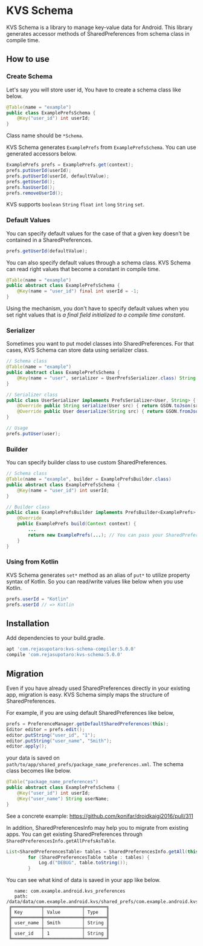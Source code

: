 KVS Schema
==========

KVS Schema is a library to manage key-value data for Android.
This library generates accessor methods of SharedPreferences from schema class in compile time.

How to use
--------

### Create Schema

Let's say you will store user id, You have to create a schema class like below.

```java
@Table(name = "example")
public class ExamplePrefsSchema {
    @Key("user_id") int userId;
}
```

Class name should be `*Schema`.

KVS Schema generates `ExamplePrefs` from `ExamplePrefsSchema`. You can use generated accessors below.

```java
ExamplePrefs prefs = ExamplePrefs.get(context);
prefs.putUserId(userId);
prefs.putUserId(userId, defaultValue);
prefs.getUserId();
prefs.hasUserId();
prefs.removeUserId();
```

KVS supports `boolean` `String` `float` `int` `long` `String` `set`.

### Default Values

You can specify default values for the case of that a given key doesn't be contained in a SharedPreferences.

```java
prefs.getUserId(defaultValue);
```

You can also specify default values through a schema class. KVS Schema can read right values that become a constant in compile time.

```java
@Table(name = "example")
public abstract class ExamplePrefsSchema {
    @Key(name = "user_id") final int userId = -1;
}
```

Using the mechanism, you don't have to specify default values when you set right values that is *a final field initialized to a compile time constant*.

### Serializer

Sometimes you want to put model classes into SharedPreferences. For that cases, KVS Schema can store data using serializer class.

```java
// Schema class
@Table(name = "example")
public abstract class ExamplePrefsSchema {
    @Key(name = "user", serializer = UserPrefsSerializer.class) String user;
}

// Serializer class
public class UserSerializer implements PrefsSerializer<User, String> {
    @Override public String serialize(User src) { return GSON.toJson(src); }
    @Override public User deserialize(String src) { return GSON.fromJson(src, User.class); }
}

// Usage
prefs.putUser(user);
```

### Builder

You can specify builder class to use custom SharedPreferences.

```java
// Schema class
@Table(name = "example", builder = ExamplePrefsBuilder.class)
public abstract class ExamplePrefsSchema {
    @Key(name = "user_id") int userId;
}

// Builder class
public class ExamplePrefsBuilder implements PrefsBuilder<ExamplePrefs>　{
    @Override
    public ExamplePrefs build(Context context) {
        ...
        return new ExamplePrefs(...); // You can pass your SharedPreferences here
    }
}
```

### Using from Kotlin

KVS Schema generates `set*` method as an alias of `put*` to utilize property syntax of Kotlin. So you can read/write values like below when you use Kotlin.

```java
prefs.userId = "Kotlin"
prefs.userId // => Kotlin
```

Installation
--------

Add dependencies to your build.gradle.

```groovy
apt 'com.rejasupotaro:kvs-schema-compiler:5.0.0'
compile 'com.rejasupotaro:kvs-schema:5.0.0'
```

Migration
--------

Even if you have already used SharedPreferences directly in your existing app, migration is easy. KVS Schema simply maps the structure of SharedPreferences.

For example, if you are using default SharedPreferences like below,

```java
prefs = PreferenceManager.getDefaultSharedPreferences(this);
Editor editor = prefs.edit();
editor.putString("user_id", "1");
editor.putString("user_name", "Smith");
editor.apply();
```

your data is saved on `path/to/app/shared_prefs/package_name_preferences.xml`. The schema class becomes like below.

```java
@Table("package_name_preferences")
public abstract class ExamplePrefsSchema {
    @Key("user_id") int userId;
    @Key("user_name") String userName;
}
```

See a concrete example: https://github.com/konifar/droidkaigi2016/pull/311

In addition, SharedPreferencesInfo may help you to migrate from existing apps. You can get existing SharedPreferences through `SharedPreferencesInfo.getAllPrefsAsTable`.

```java
List<SharedPreferencesTable> tables = SharedPreferencesInfo.getAll(this);
        for (SharedPreferencesTable table : tables) {
            Log.d("DEBUG", table.toString());
        }
```

You can see what kind of data is saved in your app like below.

```
   name: com.example.android.kvs_preferences
   path: /data/data/com.example.android.kvs/shared_prefs/com.example.android.kvs_preferences.xml
 ╔═══════════╤══════════════╤════════╗
 ║ Key       │ Value        │ Type   ║
 ╠═══════════╪══════════════╪════════╣
 ║ user_name │ Smith        │ String ║
 ╟───────────┼──────────────┼────────╢
 ║ user_id   │ 1            │ String ║
 ╚═══════════╧══════════════╧════════╝
```